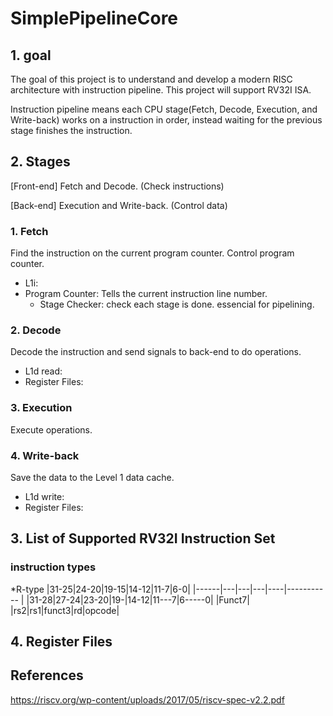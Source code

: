 # SimplePipelineCore
## 1. goal
The goal of this project is to understand and develop a modern RISC architecture with instruction pipeline. This project will support RV32I ISA. 

Instruction pipeline means each CPU stage(Fetch, Decode, Execution, and Write-back) works on a instruction in order, instead waiting for the previous stage finishes the instruction.


## 2. Stages

[Front-end] Fetch and Decode. (Check instructions)

[Back-end] Execution and Write-back. (Control data)

 ### 1.  Fetch 
 Find the instruction on the current program counter. Control program counter.
  * L1i:
  * Program Counter: Tells the current instruction line number.
    * Stage Checker: check each stage is done. essencial for pipelining.
      
 ### 2.  Decode
 Decode the instruction and send signals to back-end to do operations.
  * L1d read:
  * Register Files:
    
 ### 3.  Execution
 Execute operations.

 ### 4.  Write-back
 Save the data to the Level 1 data cache.
  * L1d write:
  * Register Files:


## 3. List of Supported RV32I Instruction Set
### instruction types
*R-type
|31-25|24-20|19-15|14-12|11-7|6-0|
|------|---|---|---|----|----------- |
|31-28|27-24|23-20|19-|14-12|11---7|6-----0|
|Funct7| |rs2|rs1|funct3|rd|opcode|

## 4. Register Files
## References
https://riscv.org/wp-content/uploads/2017/05/riscv-spec-v2.2.pdf
